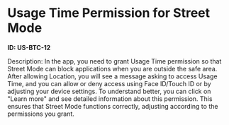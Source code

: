 # Usage Time Permission for Street Mode

**ID: US-BTC-12**

Description: In the <ProductName> app, you need to grant Usage Time permission so that Street Mode can block applications when you are outside the safe area. After allowing Location, you will see a message asking to access Usage Time, and you can allow or deny access using Face ID/Touch ID or by adjusting your device settings. To understand better, you can click on "Learn more" and see detailed information about this permission. This ensures that Street Mode functions correctly, adjusting according to the permissions you grant.